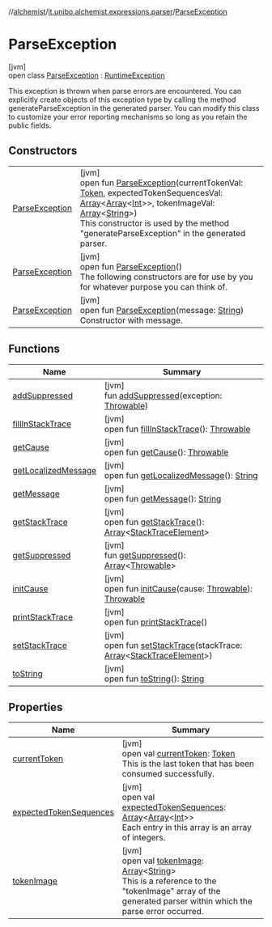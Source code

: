 //[alchemist](../../../index.md)/[it.unibo.alchemist.expressions.parser](../index.md)/[ParseException](index.md)

# ParseException

[jvm]\
open class [ParseException](index.md) : [RuntimeException](https://docs.oracle.com/javase/8/docs/api/java/lang/RuntimeException.html)

This exception is thrown when parse errors are encountered. You can explicitly create objects of this exception type by calling the method generateParseException in the generated parser. You can modify this class to customize your error reporting mechanisms so long as you retain the public fields.

## Constructors

| | |
|---|---|
| [ParseException](-parse-exception.md) | [jvm]<br>open fun [ParseException](-parse-exception.md)(currentTokenVal: [Token](../-token/index.md), expectedTokenSequencesVal: [Array](https://kotlinlang.org/api/latest/jvm/stdlib/kotlin/-array/index.html)<[Array](https://kotlinlang.org/api/latest/jvm/stdlib/kotlin/-array/index.html)<[Int](https://kotlinlang.org/api/latest/jvm/stdlib/kotlin/-int/index.html)>>, tokenImageVal: [Array](https://kotlinlang.org/api/latest/jvm/stdlib/kotlin/-array/index.html)<[String](https://docs.oracle.com/javase/8/docs/api/java/lang/String.html)>)<br>This constructor is used by the method "generateParseException" in the generated parser. |
| [ParseException](-parse-exception.md) | [jvm]<br>open fun [ParseException](-parse-exception.md)()<br>The following constructors are for use by you for whatever purpose you can think of. |
| [ParseException](-parse-exception.md) | [jvm]<br>open fun [ParseException](-parse-exception.md)(message: [String](https://docs.oracle.com/javase/8/docs/api/java/lang/String.html))<br>Constructor with message. |

## Functions

| Name | Summary |
|---|---|
| [addSuppressed](index.md#-1898257014%2FFunctions%2F-267951372) | [jvm]<br>fun [addSuppressed](index.md#-1898257014%2FFunctions%2F-267951372)(exception: [Throwable](https://docs.oracle.com/javase/8/docs/api/java/lang/Throwable.html)) |
| [fillInStackTrace](index.md#-1207709164%2FFunctions%2F-267951372) | [jvm]<br>open fun [fillInStackTrace](index.md#-1207709164%2FFunctions%2F-267951372)(): [Throwable](https://docs.oracle.com/javase/8/docs/api/java/lang/Throwable.html) |
| [getCause](index.md#-252564762%2FFunctions%2F-267951372) | [jvm]<br>open fun [getCause](index.md#-252564762%2FFunctions%2F-267951372)(): [Throwable](https://docs.oracle.com/javase/8/docs/api/java/lang/Throwable.html) |
| [getLocalizedMessage](index.md#-2138642817%2FFunctions%2F-267951372) | [jvm]<br>open fun [getLocalizedMessage](index.md#-2138642817%2FFunctions%2F-267951372)(): [String](https://docs.oracle.com/javase/8/docs/api/java/lang/String.html) |
| [getMessage](index.md#1068546184%2FFunctions%2F-267951372) | [jvm]<br>open fun [getMessage](index.md#1068546184%2FFunctions%2F-267951372)(): [String](https://docs.oracle.com/javase/8/docs/api/java/lang/String.html) |
| [getStackTrace](index.md#-1238049138%2FFunctions%2F-267951372) | [jvm]<br>open fun [getStackTrace](index.md#-1238049138%2FFunctions%2F-267951372)(): [Array](https://kotlinlang.org/api/latest/jvm/stdlib/kotlin/-array/index.html)<[StackTraceElement](https://docs.oracle.com/javase/8/docs/api/java/lang/StackTraceElement.html)> |
| [getSuppressed](index.md#1678506999%2FFunctions%2F-267951372) | [jvm]<br>fun [getSuppressed](index.md#1678506999%2FFunctions%2F-267951372)(): [Array](https://kotlinlang.org/api/latest/jvm/stdlib/kotlin/-array/index.html)<[Throwable](https://docs.oracle.com/javase/8/docs/api/java/lang/Throwable.html)> |
| [initCause](index.md#-104903378%2FFunctions%2F-267951372) | [jvm]<br>open fun [initCause](index.md#-104903378%2FFunctions%2F-267951372)(cause: [Throwable](https://docs.oracle.com/javase/8/docs/api/java/lang/Throwable.html)): [Throwable](https://docs.oracle.com/javase/8/docs/api/java/lang/Throwable.html) |
| [printStackTrace](index.md#-1357294889%2FFunctions%2F-267951372) | [jvm]<br>open fun [printStackTrace](index.md#-1357294889%2FFunctions%2F-267951372)() |
| [setStackTrace](index.md#-1146009933%2FFunctions%2F-267951372) | [jvm]<br>open fun [setStackTrace](index.md#-1146009933%2FFunctions%2F-267951372)(stackTrace: [Array](https://kotlinlang.org/api/latest/jvm/stdlib/kotlin/-array/index.html)<[StackTraceElement](https://docs.oracle.com/javase/8/docs/api/java/lang/StackTraceElement.html)>) |
| [toString](index.md#1869833549%2FFunctions%2F-267951372) | [jvm]<br>open fun [toString](index.md#1869833549%2FFunctions%2F-267951372)(): [String](https://docs.oracle.com/javase/8/docs/api/java/lang/String.html) |

## Properties

| Name | Summary |
|---|---|
| [currentToken](current-token.md) | [jvm]<br>open val [currentToken](current-token.md): [Token](../-token/index.md)<br>This is the last token that has been consumed successfully. |
| [expectedTokenSequences](expected-token-sequences.md) | [jvm]<br>open val [expectedTokenSequences](expected-token-sequences.md): [Array](https://kotlinlang.org/api/latest/jvm/stdlib/kotlin/-array/index.html)<[Array](https://kotlinlang.org/api/latest/jvm/stdlib/kotlin/-array/index.html)<[Int](https://kotlinlang.org/api/latest/jvm/stdlib/kotlin/-int/index.html)>><br>Each entry in this array is an array of integers. |
| [tokenImage](token-image.md) | [jvm]<br>open val [tokenImage](token-image.md): [Array](https://kotlinlang.org/api/latest/jvm/stdlib/kotlin/-array/index.html)<[String](https://docs.oracle.com/javase/8/docs/api/java/lang/String.html)><br>This is a reference to the "tokenImage" array of the generated parser within which the parse error occurred. |
